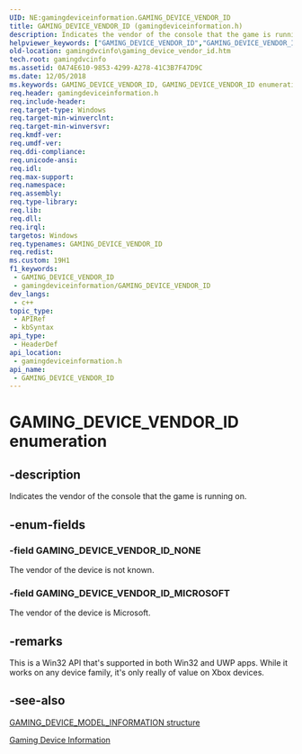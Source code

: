 ```yaml
---
UID: NE:gamingdeviceinformation.GAMING_DEVICE_VENDOR_ID
title: GAMING_DEVICE_VENDOR_ID (gamingdeviceinformation.h)
description: Indicates the vendor of the console that the game is running on.
helpviewer_keywords: ["GAMING_DEVICE_VENDOR_ID","GAMING_DEVICE_VENDOR_ID enumeration","GAMING_DEVICE_VENDOR_ID_MICROSOFT","GAMING_DEVICE_VENDOR_ID_NONE","gamingdeviceinformation/GAMING_DEVICE_VENDOR_ID","gamingdeviceinformation/GAMING_DEVICE_VENDOR_ID_MICROSOFT","gamingdeviceinformation/GAMING_DEVICE_VENDOR_ID_NONE","gamingdvcinfo.gaming_device_vendor_id"]
old-location: gamingdvcinfo\gaming_device_vendor_id.htm
tech.root: gamingdvcinfo
ms.assetid: 0A74E610-9853-4299-A278-41C3B7F47D9C
ms.date: 12/05/2018
ms.keywords: GAMING_DEVICE_VENDOR_ID, GAMING_DEVICE_VENDOR_ID enumeration, GAMING_DEVICE_VENDOR_ID_MICROSOFT, GAMING_DEVICE_VENDOR_ID_NONE, gamingdeviceinformation/GAMING_DEVICE_VENDOR_ID, gamingdeviceinformation/GAMING_DEVICE_VENDOR_ID_MICROSOFT, gamingdeviceinformation/GAMING_DEVICE_VENDOR_ID_NONE, gamingdvcinfo.gaming_device_vendor_id
req.header: gamingdeviceinformation.h
req.include-header: 
req.target-type: Windows
req.target-min-winverclnt: 
req.target-min-winversvr: 
req.kmdf-ver: 
req.umdf-ver: 
req.ddi-compliance: 
req.unicode-ansi: 
req.idl: 
req.max-support: 
req.namespace: 
req.assembly: 
req.type-library: 
req.lib: 
req.dll: 
req.irql: 
targetos: Windows
req.typenames: GAMING_DEVICE_VENDOR_ID
req.redist: 
ms.custom: 19H1
f1_keywords:
 - GAMING_DEVICE_VENDOR_ID
 - gamingdeviceinformation/GAMING_DEVICE_VENDOR_ID
dev_langs:
 - c++
topic_type:
 - APIRef
 - kbSyntax
api_type:
 - HeaderDef
api_location:
 - gamingdeviceinformation.h
api_name:
 - GAMING_DEVICE_VENDOR_ID
---
```


# GAMING_DEVICE_VENDOR_ID enumeration


## -description

Indicates the vendor of the console that the game is running on.

## -enum-fields

### -field GAMING_DEVICE_VENDOR_ID_NONE

The vendor of the device is not known.

### -field GAMING_DEVICE_VENDOR_ID_MICROSOFT

The vendor of the device is Microsoft.

## -remarks

This is a Win32 API that's supported in both Win32 and UWP apps. While it works on any device family, it's only really of value on Xbox devices.

## -see-also

<a href="https://docs.microsoft.com/previous-versions/windows/desktop/api/gamingdeviceinformation/ns-gamingdeviceinformation-gaming_device_model_information">GAMING_DEVICE_MODEL_INFORMATION structure</a>



<a href="https://docs.microsoft.com/previous-versions/windows/desktop/gamingdvcinfo/gaming-device-information-portal">Gaming Device Information</a>

